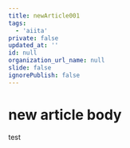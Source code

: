 ```yaml
---
title: newArticle001
tags:
  - 'aiita'
private: false
updated_at: ''
id: null
organization_url_name: null
slide: false
ignorePublish: false
---
```

# new article body
test